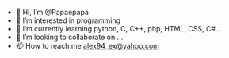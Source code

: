 - 👋 Hi, I’m @Papaepapa
- 👀 I’m interested in programming
- 🌱 I’m currently learning python, C, C++, php, HTML, CSS, C#... 
- 💞️ I’m looking to collaborate on ...
- 📫 How to reach me alex94_ex@yahoo.com

<!---
Papaepapa/Papaepapa is a ✨ special ✨ repository because its `README.md` (this file) appears on your GitHub profile.
You can click the Preview link to take a look at your changes.
--->
